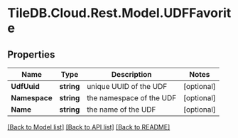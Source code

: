 
# TileDB.Cloud.Rest.Model.UDFFavorite

## Properties

Name | Type | Description | Notes
------------ | ------------- | ------------- | -------------
**UdfUuid** | **string** | unique UUID of the UDF | [optional] 
**Namespace** | **string** | the namespace of the UDF | [optional] 
**Name** | **string** | the name of the UDF | [optional] 

[[Back to Model list]](../README.md#documentation-for-models)
[[Back to API list]](../README.md#documentation-for-api-endpoints)
[[Back to README]](../README.md)


